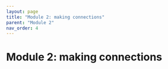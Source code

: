 ```yaml
---
layout: page
title: "Module 2: making connections"
parent: "Module 2"
nav_order: 4
---
```


# Module 2: making connections

